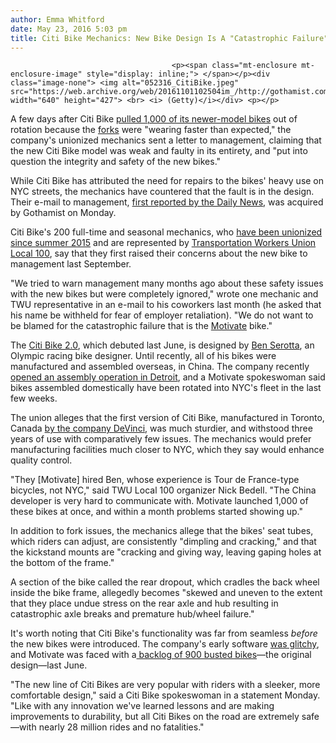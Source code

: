 ```yaml
---
author: Emma Whitford
date: May 23, 2016 5:03 pm
title: Citi Bike Mechanics: New Bike Design Is A "Catastrophic Failure"
---
```


	
										<p><span class="mt-enclosure mt-enclosure-image" style="display: inline;"> </span></p><div class="image-none"> <img alt="052316_CitiBike.jpeg" src="https://web.archive.org/web/20161101102504im_/http://gothamist.com/attachments/nyc_ewhitford/052316_CitiBike.jpeg" width="640" height="427"> <br> <i> (Getty)</i></div> <p></p>

<p>A few days after Citi Bike <a href="https://web.archive.org/web/20161101102504/https://www.dnainfo.com/new-york/20160331/new-york-city/1000-citi-bikes-yanked-from-docks-due-faulty-part">pulled 1,000 of its newer-model bikes</a> out of rotation because the <a href="https://web.archive.org/web/20161101102504/http://cyclingtips.com/2012/05/whats-in-a-fork/">forks</a> were &quot;wearing faster than expected,&quot; the company&apos;s unionized mechanics sent a letter to management, claiming that the new Citi Bike model was weak and faulty in its entirety, and &quot;put into question the integrity and safety of the new bikes.&quot; </p>

<p>While Citi Bike has attributed the need for repairs to the bikes&apos; heavy use on NYC streets, the mechanics have countered that the fault is in the design. Their e-mail to management, <a href="https://web.archive.org/web/20161101102504/http://www.nydailynews.com/new-york/sleek-new-citi-bikes-not-built-company-mechanics-article-1.2645240">first reported by the Daily News</a>, was acquired by Gothamist on Monday. </p>

<p>Citi Bike&apos;s 200 full-time and seasonal mechanics, who <a href="https://web.archive.org/web/20161101102504/http://gothamist.com/2015/07/09/citi_bike_workers_union.php">have been unionized since summer 2015</a> and are represented by <a href="https://web.archive.org/web/20161101102504/http://www.twulocal100.org/">Transportation Workers Union Local 100</a>, say that they first raised their concerns about the new bike to management last September. </p>

<p>&quot;We tried to warn management many months ago about these safety issues with the new bikes but were completely ignored,&quot; wrote one mechanic and TWU representative in an e-mail to his coworkers last month (he asked that his name be withheld for fear of employer retaliation). &quot;We do not want to be blamed for the catastrophic failure that is the <a href="https://web.archive.org/web/20161101102504/http://www.motivateco.com/news/categories/citibike">Motivate</a> bike.&quot; </p>

<p>The <a href="https://web.archive.org/web/20161101102504/http://gothamist.com/2015/06/07/citi_bikes_get_new_design.php">Citi Bike 2.0</a>, which debuted last June, is designed by <a href="https://web.archive.org/web/20161101102504/https://benserotta.com/">Ben Serotta</a>, an Olympic racing bike designer. Until recently, all of his bikes were manufactured and assembled overseas, in China. The company recently <a href="https://web.archive.org/web/20161101102504/http://www.fastcoexist.com/3059319/the-countrys-largest-bike-share-operator-is-now-making-its-bikes-in-detroit">opened an assembly operation in Detroit</a>, and a Motivate spokeswoman said bikes assembled domestically have been rotated into NYC&apos;s fleet in the last few weeks.  </p>

<p>The union alleges that the first version of Citi Bike, manufactured in Toronto, Canada <a href="https://web.archive.org/web/20161101102504/http://www.devinci.com/home.html">by the company DeVinci</a>, was much sturdier, and withstood three years of use with comparatively few issues. The mechanics would prefer manufacturing facilities much closer to NYC, which they say would enhance quality control. </p>

<p>&quot;They [Motivate] hired Ben, whose experience is Tour de France-type bicycles, not NYC,&quot; said TWU Local 100 organizer Nick Bedell. &quot;The China developer is very hard to communicate with. Motivate launched 1,000 of these bikes at once, and within a month problems started showing up.&quot; </p>

<p>In addition to fork issues, the mechanics allege that the bikes&apos; seat tubes, which riders can adjust, are consistently &quot;dimpling and cracking,&quot; and that the kickstand mounts are &quot;cracking and giving way, leaving gaping holes at the bottom of the frame.&quot; </p>

<p>A section of the bike called the rear dropout, which cradles the back wheel inside the bike frame, allegedly becomes &quot;skewed and uneven to the extent that they place undue stress on the rear axle and hub resulting in catastrophic axle breaks and premature hub/wheel failure.&quot;</p>

<p>It&apos;s worth noting that Citi Bike&apos;s functionality was far from seamless <em>before</em> the new bikes were introduced. The company&apos;s early software <a href="https://web.archive.org/web/20161101102504/http://gothamist.com/2015/03/30/citi_bike_turning_around.php">was glitchy</a>, and Motivate was faced with a<a href="https://web.archive.org/web/20161101102504/http://gothamist.com/2015/06/01/citi_bike_instated_a_graveyard_shif.php"> backlog of 900 busted bikes</a>&#x2014;the original design&#x2014;last June. </p>

<p>&quot;The new line of Citi Bikes are very popular with riders with a sleeker, more comfortable design,&quot; said a Citi Bike spokeswoman in a statement Monday. &quot;Like with any innovation we&apos;ve learned lessons and are making improvements to durability, but all Citi Bikes on the road are extremely safe&#x2014;with nearly 28 million rides and no fatalities.&quot;</p>					
										
									
				